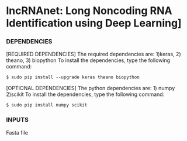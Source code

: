 # lncRNAnet: Long Noncoding RNA Identification using Deep Learning]
### DEPENDENCIES
[REQUIRED DEPENDENCIES]
The required dependencies are: 1)keras, 2) theano, 3) biopython
To install the dependencies, type the following command:
```
$ sudo pip install --upgrade keras theano biopython
```

[OPTIONAL DEPENDENCIES]
The python dependencies are: 1) numpy 2)scikit
To install the dependencies, type the following command:
```
$ sudo pip install numpy scikit
```

### INPUTS
Fasta file

